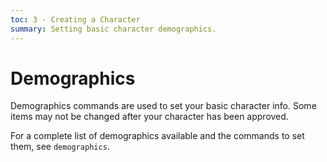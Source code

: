 ```yaml
---
toc: 3 - Creating a Character
summary: Setting basic character demographics.
---
```

# Demographics

Demographics commands are used to set your basic character info.  Some items may not be changed after your character has been approved.

For a complete list of demographics available and the commands to set them, see `demographics`.